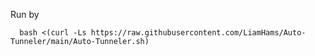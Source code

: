 Run by 

      bash <(curl -Ls https://raw.githubusercontent.com/LiamHams/Auto-Tunneler/main/Auto-Tunneler.sh)
